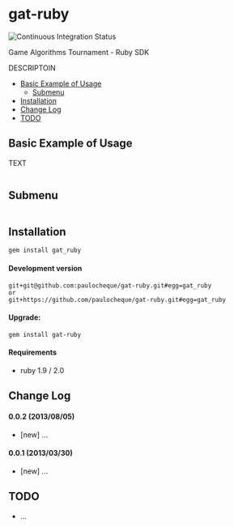 gat-ruby
====================

![Continuous Integration Status](https://secure.travis-ci.org/gatournament/gat-ruby.png)

Game Algorithms Tournament - Ruby SDK

DESCRIPTOIN

* [Basic Example of Usage](#basic-example-of-usage)
  * [Submenu](#submenu)
* [Installation](#installation)
* [Change Log](#change-log)
* [TODO](#todo)

Basic Example of Usage
------------------------

TEXT

```ruby
```

Submenu
------------
```ruby
```


Installation
------------

```
gem install gat_ruby
```

#### Development version

```
git+git@github.com:paulocheque/gat-ruby.git#egg=gat_ruby
or
git+https://github.com/paulocheque/gat-ruby.git#egg=gat_ruby
```

#### Upgrade:

```
gem install gat-ruby
```

#### Requirements

* ruby 1.9 / 2.0


Change Log
-------------

#### 0.0.2 (2013/08/05)

* [new] ...

#### 0.0.1 (2013/03/30)

* [new] ...


TODO
-------------

* ...
